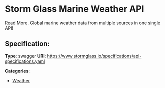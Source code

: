 # Storm Glass Marine Weather API


Read More. Global marine weather data from multiple sources in one single API!

## Specification:
**Type**: swagger
**URI**: https://www.stormglass.io/specifications/api-specifications.yaml


**Categories**:
- [Weather](https://github.com/apis-list/apis-list#weather)



